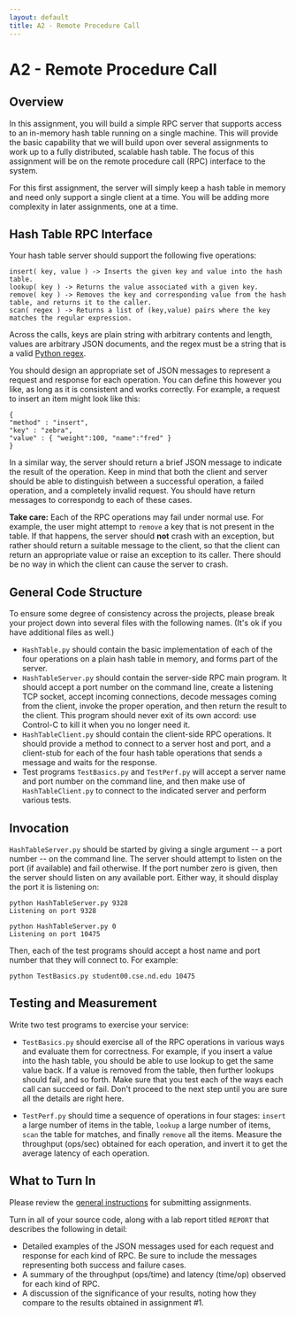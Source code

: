 ```yaml
---
layout: default
title: A2 - Remote Procedure Call
---
```

# A2 - Remote Procedure Call

## Overview

In this assignment, you will build a simple RPC server that supports
access to an in-memory hash table running on a single machine.
This will provide the basic capability that we will build upon over
several assignments to work up to a fully distributed, scalable hash table.
The focus of this assignment will be on the remote procedure call (RPC)
interface to the system.

For this first assignment, the server will simply keep a hash table
in memory and need only support a single client at a time.
You will be adding more complexity in later assignments, one at a time.

## Hash Table RPC Interface

Your hash table server should support the following five operations:

```
insert( key, value ) -> Inserts the given key and value into the hash table.
lookup( key ) -> Returns the value associated with a given key.
remove( key ) -> Removes the key and corresponding value from the hash table, and returns it to the caller.
scan( regex ) -> Returns a list of (key,value) pairs where the key matches the regular expression.
```

Across the calls, keys are plain string with arbitrary contents and length, values are arbitrary JSON documents, and the regex must be a string that is a valid [Python regex](https://docs.python.org/3/howto/regex.html).

You should design an appropriate set of JSON messages to represent a request and response for each operation.  You can define this however you like, as long
as it is consistent and works correctly. For example, a request to insert an item might look like this:

```
{
"method" : "insert",
"key" : "zebra",
"value" : { "weight":100, "name":"fred" }
}
```

In a similar way, the server should return a brief JSON message to indicate
the result of the operation.  Keep in mind that both the client and server
should be able to distinguish between a successful operation, a failed
operation, and a completely invalid request.  You should have return
messages to correspondg to each of these cases.

**Take care:** Each of the RPC operations may fail under normal use.  For example, the user might attempt to `remove` a key that is not present in the table.
If that happens, the server should **not** crash with an exception, but rather should return a suitable message to the client, so that the client can return an appropriate value or raise an exception to its caller.  There should be no way in which the client can cause the server to crash.

## General Code Structure

To ensure some degree of consistency across the projects, please break your project down into several files with the following names.  (It's ok if you have additional files as well.)

- `HashTable.py` should contain the basic implementation of each of the four operations on a plain hash table in memory, and forms part of the server.
- `HashTableServer.py` should contain the server-side RPC main program.  It should accept a port number on the command line, create a listening TCP socket, accept incoming connections, decode messages coming from the client, invoke the proper operation, and then return the result to the client.  This program should never exit of its own accord: use Control-C to kill it when you no longer need it.
-  `HashTableClient.py` should contain the client-side RPC operations. It should provide a method to connect to a server host and port, and a client-stub for each of the four hash table operations that sends a message and waits for the response.  
- Test programs `TestBasics.py` and `TestPerf.py` will accept a server name and port number on the command line, and then make use of `HashTableClient.py` to connect to the indicated server and perform various tests.

## Invocation

`HashTableServer.py` should be started by giving a single argument -- a port number --
on the command line.  The server should attempt to listen on the port (if available)
and fail otherwise.  If the port number zero is given, then the server should
listen on any available port.  Either way, it should display the port it is listening on:

```
python HashTableServer.py 9328
Listening on port 9328
```

```
python HashTableServer.py 0
Listening on port 10475
```

Then, each of the test programs should accept a host name and port number
that they will connect to.  For example:

```
python TestBasics.py student00.cse.nd.edu 10475
```

## Testing and Measurement

Write two test programs to exercise your service:

- `TestBasics.py` should exercise all of the RPC operations in various ways and evaluate them for correctness.  For example, if you insert a value into the hash table, you should be able to use lookup to get the same value back.  If a value is removed from the table, then further lookups should fail, and so forth.  Make sure that you test each of the ways each call can succeed or fail.  Don't proceed to the next step until you are sure all the details are right here.

- `TestPerf.py` should time a sequence of operations in four stages: `insert` a large number of items in the table, `lookup` a large number of items, `scan` the table for matches, and finally `remove` all the items.  Measure the throughput (ops/sec) obtained for each operation, and invert it to get the average latency of each operation.

## What to Turn In

Please review the [general instructions](general) for submitting assignments.

Turn in all of your source code, along with a lab report titled `REPORT` that describes the following in detail:
- Detailed examples of the JSON messages used for each request and response for each kind of RPC.  Be sure to include the messages representing both success and failure cases.
- A summary of the throughput (ops/time) and latency (time/op) observed for each kind of RPC.
- A discussion of the significance of your results, noting how they compare to the results obtained in assignment #1.

